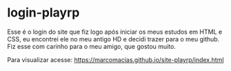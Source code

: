 # login-playrp

Esse é o login do site que fiz logo após iniciar os meus estudos em HTML e CSS, eu encontrei ele no meu antigo HD e decidi trazer para o meu github. Fiz esse com carinho para o meu amigo, que gostou muito.

Para visualizar acesse: https://marcomacias.github.io/site-playrp/index.html
